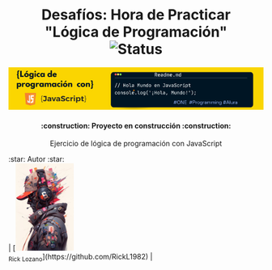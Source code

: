 <div align="center">
  <h1>
    Desafíos: Hora de Practicar<br>
    "Lógica de Programación"<br>
    <img src="https://img.shields.io/badge/STATUS-EN%20DESAROLLO-green" alt="Status">
  </h1>
  <a href="#">
    <img src="Images/Banner JavaScript para Github.png" alt="Banner JavaScript">
  </a>
</div>
<h4 align="center">:construction: Proyecto en construcción :construction:</h4>
<p align="center">Ejercicio de lógica de programación con JavaScript</p>
    :star: Autor :star:<br>
 | [<img src="Images/Avatar GirHub.jpeg" width=115><br><sub>Rick Lozano</sub>](https://github.com/RickL1982) |
